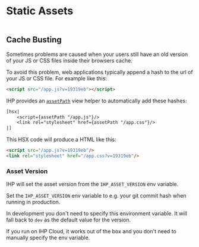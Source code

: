 # Static Assets

```toc

```

## Cache Busting

Sometimes problems are caused when your users still have an old version of your JS or CSS files inside their browsers cache.


To avoid this problem, web applications typically append a hash to the url of your JS or CSS file. For example like this:

```html
<script src="/app.js?v=19319eb"></script>
```

IHP provides an [`assetPath`](https://ihp.digitallyinduced.com/api-docs/IHP-Assets-ViewFunctions.html#v:assetPath) view helper to automatically add these hashes:

```haskell
[hsx|
    <script={assetPath "/app.js"}/>
    <link rel="stylesheet" href={assetPath "/app.css"}/>
|]
```

This HSX code will produce a HTML like this:

```html
<script src="/app.js?v=19319eb"/>
<link rel="stylesheet" href="/app.css?v=19319eb"/>
```

### Asset Version

IHP will set the asset version from the `IHP_ASSET_VERSION` env variable.

Set the `IHP_ASSET_VERSION` env variable to e.g. your git commit hash when running in production.

In development you don't need to specify this environment variable. It will fall back to `dev` as the default value for the version.

If you run on IHP Cloud, it works out of the box and you don't need to manually specify the env variable.
